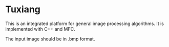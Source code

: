 # Tuxiang
This is an integrated platform for general image processing algorithms. It is implemented with C++ and MFC.

The input image should be in .bmp format.
